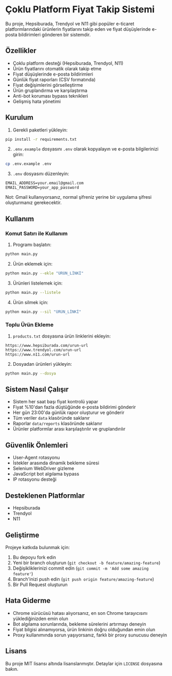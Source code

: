 # Çoklu Platform Fiyat Takip Sistemi

Bu proje, Hepsiburada, Trendyol ve N11 gibi popüler e-ticaret platformlarındaki ürünlerin fiyatlarını takip eden ve fiyat düşüşlerinde e-posta bildirimleri gönderen bir sistemdir.

## Özellikler

- Çoklu platform desteği (Hepsiburada, Trendyol, N11)
- Ürün fiyatlarını otomatik olarak takip etme
- Fiyat düşüşlerinde e-posta bildirimleri
- Günlük fiyat raporları (CSV formatında)
- Fiyat değişimlerini görselleştirme
- Ürün gruplandırma ve karşılaştırma
- Anti-bot koruması bypass teknikleri
- Gelişmiş hata yönetimi

## Kurulum

1. Gerekli paketleri yükleyin:
```bash
pip install -r requirements.txt
```

2. `.env.example` dosyasını `.env` olarak kopyalayın ve e-posta bilgilerinizi girin:
```bash
cp .env.example .env
```

3. `.env` dosyasını düzenleyin:
```
EMAIL_ADDRESS=your.email@gmail.com
EMAIL_PASSWORD=your_app_password
```

Not: Gmail kullanıyorsanız, normal şifreniz yerine bir uygulama şifresi oluşturmanız gerekecektir.

## Kullanım

### Komut Satırı ile Kullanım

1. Programı başlatın:
```bash
python main.py
```

2. Ürün eklemek için:
```bash
python main.py --ekle "ÜRÜN_LİNKİ"
```

3. Ürünleri listelemek için:
```bash
python main.py --listele
```

4. Ürün silmek için:
```bash
python main.py --sil "ÜRÜN_LİNKİ"
```

### Toplu Ürün Ekleme

1. `products.txt` dosyasına ürün linklerini ekleyin:
```
https://www.hepsiburada.com/urun-url
https://www.trendyol.com/urun-url
https://www.n11.com/urun-url
```

2. Dosyadan ürünleri yükleyin:
```bash
python main.py --dosya
```

## Sistem Nasıl Çalışır

- Sistem her saat başı fiyat kontrolü yapar
- Fiyat %10'dan fazla düştüğünde e-posta bildirimi gönderir
- Her gün 23:00'da günlük rapor oluşturur ve gönderir
- Tüm veriler `data` klasöründe saklanır
- Raporlar `data/reports` klasöründe saklanır
- Ürünler platformlar arası karşılaştırılır ve gruplandırılır

## Güvenlik Önlemleri

- User-Agent rotasyonu
- İstekler arasında dinamik bekleme süresi
- Selenium WebDriver gizleme
- JavaScript bot algılama bypass
- IP rotasyonu desteği

## Desteklenen Platformlar

- Hepsiburada
- Trendyol
- N11

## Geliştirme

Projeye katkıda bulunmak için:

1. Bu depoyu fork edin
2. Yeni bir branch oluşturun (`git checkout -b feature/amazing-feature`)
3. Değişikliklerinizi commit edin (`git commit -m 'Add some amazing feature'`)
4. Branch'inizi push edin (`git push origin feature/amazing-feature`)
5. Bir Pull Request oluşturun

## Hata Giderme

- Chrome sürücüsü hatası alıyorsanız, en son Chrome tarayıcısını yüklediğinizden emin olun
- Bot algılama sorunlarında, bekleme sürelerini artırmayı deneyin
- Fiyat bilgisi alınamıyorsa, ürün linkinin doğru olduğundan emin olun
- Proxy kullanımında sorun yaşıyorsanız, farklı bir proxy sunucusu deneyin

## Lisans

Bu proje MIT lisansı altında lisanslanmıştır. Detaylar için `LICENSE` dosyasına bakın. 